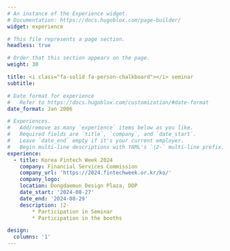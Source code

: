 ```yaml
---
# An instance of the Experience widget.
# Documentation: https://docs.hugoblox.com/page-builder/
widget: experience

# This file represents a page section.
headless: true

# Order that this section appears on the page.
weight: 30

title: <i class="fa-solid fa-person-chalkboard"></i> seminar
subtitle:

# Date format for experience
#   Refer to https://docs.hugoblox.com/customization/#date-format
date_format: Jan 2006

# Experiences.
#   Add/remove as many `experience` items below as you like.
#   Required fields are `title`, `company`, and `date_start`.
#   Leave `date_end` empty if it's your current employer.
#   Begin multi-line descriptions with YAML's `|2-` multi-line prefix.
experience:
  - title: Korea Fintech Week 2024
    company: Financial Services Commission
    company_url: 'https://2024.fintechweek.or.kr/ko/'
    company_logo: 
    location: Dongdaemun Design Plaza, DDP
    date_start: '2024-08-27'
    date_end: '2024-08-29'
    description: |2-
        * Participation in Seminar
        * Participation in the booths

design:
  columns: '1'
---
```

